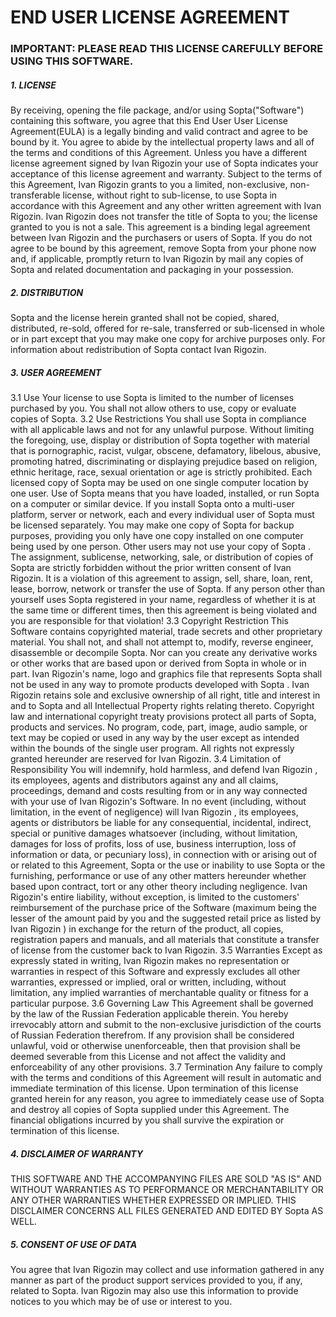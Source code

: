 # END USER LICENSE AGREEMENT

### IMPORTANT: PLEASE READ THIS LICENSE CAREFULLY BEFORE USING THIS SOFTWARE.
##### 1. LICENSE
By receiving, opening the file package, and/or using Sopta("Software") containing this software, you agree that this End User User License Agreement(EULA) is a legally binding and valid contract and agree to be bound by it. You agree to abide by the intellectual property laws and all of the terms and conditions of this Agreement.
Unless you have a different license agreement signed by Ivan Rigozin your use of Sopta indicates your acceptance of this license agreement and warranty.
Subject to the terms of this Agreement, Ivan Rigozin grants to you a limited, non-exclusive, non-transferable license, without right to sub-license, to use Sopta in accordance with this Agreement and any other written agreement with Ivan Rigozin. Ivan Rigozin does not transfer the title of Sopta to you; the license granted to you is not a sale. This agreement is a binding legal agreement between Ivan Rigozin and the purchasers or users of Sopta.
If you do not agree to be bound by this agreement, remove Sopta from your phone now and, if applicable, promptly return to Ivan Rigozin by mail any copies of Sopta and related documentation and packaging in your possession.
##### 2. DISTRIBUTION
Sopta and the license herein granted shall not be copied, shared, distributed, re-sold, offered for re-sale, transferred or sub-licensed in whole or in part except that you may make one copy for archive purposes only. For information about redistribution of Sopta contact Ivan Rigozin.
##### 3. USER AGREEMENT
3.1 Use
Your license to use Sopta is limited to the number of licenses purchased by you. You shall not allow others to use, copy or evaluate copies of Sopta.
3.2 Use Restrictions
You shall use Sopta in compliance with all applicable laws and not for any unlawful purpose. Without limiting the foregoing, use, display or distribution of Sopta together with material that is pornographic, racist, vulgar, obscene, defamatory, libelous, abusive, promoting hatred, discriminating or displaying prejudice based on religion, ethnic heritage, race, sexual orientation or age is strictly prohibited.
Each licensed copy of Sopta may be used on one single computer location by one user. Use of Sopta means that you have loaded, installed, or run Sopta on a computer or similar device. If you install Sopta onto a multi-user platform, server or network, each and every individual user of Sopta must be licensed separately.
You may make one copy of Sopta for backup purposes, providing you only have one copy installed on one computer being used by one person. Other users may not use your copy of Sopta . The assignment, sublicense, networking, sale, or distribution of copies of Sopta are strictly forbidden without the prior written consent of Ivan Rigozin. It is a violation of this agreement to assign, sell, share, loan, rent, lease, borrow, network or transfer the use of Sopta. If any person other than yourself uses Sopta registered in your name, regardless of whether it is at the same time or different times, then this agreement is being violated and you are responsible for that violation!
3.3 Copyright Restriction
This Software contains copyrighted material, trade secrets and other proprietary material. You shall not, and shall not attempt to, modify, reverse engineer, disassemble or decompile Sopta. Nor can you create any derivative works or other works that are based upon or derived from Sopta in whole or in part.
Ivan Rigozin's name, logo and graphics file that represents Sopta shall not be used in any way to promote products developed with Sopta . Ivan Rigozin retains sole and exclusive ownership of all right, title and interest in and to Sopta and all Intellectual Property rights relating thereto.
Copyright law and international copyright treaty provisions protect all parts of Sopta, products and services. No program, code, part, image, audio sample, or text may be copied or used in any way by the user except as intended within the bounds of the single user program. All rights not expressly granted hereunder are reserved for Ivan Rigozin.
3.4 Limitation of Responsibility
You will indemnify, hold harmless, and defend Ivan Rigozin , its employees, agents and distributors against any and all claims, proceedings, demand and costs resulting from or in any way connected with your use of Ivan Rigozin's Software.
In no event (including, without limitation, in the event of negligence) will Ivan Rigozin , its employees, agents or distributors be liable for any consequential, incidental, indirect, special or punitive damages whatsoever (including, without limitation, damages for loss of profits, loss of use, business interruption, loss of information or data, or pecuniary loss), in connection with or arising out of or related to this Agreement, Sopta or the use or inability to use Sopta or the furnishing, performance or use of any other matters hereunder whether based upon contract, tort or any other theory including negligence.
Ivan Rigozin's entire liability, without exception, is limited to the customers' reimbursement of the purchase price of the Software (maximum being the lesser of the amount paid by you and the suggested retail price as listed by Ivan Rigozin ) in exchange for the return of the product, all copies, registration papers and manuals, and all materials that constitute a transfer of license from the customer back to Ivan Rigozin.
3.5 Warranties
Except as expressly stated in writing, Ivan Rigozin makes no representation or warranties in respect of this Software and expressly excludes all other warranties, expressed or implied, oral or written, including, without limitation, any implied warranties of merchantable quality or fitness for a particular purpose.
3.6 Governing Law
This Agreement shall be governed by the law of the Russian Federation applicable therein. You hereby irrevocably attorn and submit to the non-exclusive jurisdiction of the courts of Russian Federation therefrom. If any provision shall be considered unlawful, void or otherwise unenforceable, then that provision shall be deemed severable from this License and not affect the validity and enforceability of any other provisions.
3.7 Termination
Any failure to comply with the terms and conditions of this Agreement will result in automatic and immediate termination of this license. Upon termination of this license granted herein for any reason, you agree to immediately cease use of Sopta and destroy all copies of Sopta supplied under this Agreement. The financial obligations incurred by you shall survive the expiration or termination of this license.
##### 4. DISCLAIMER OF WARRANTY
THIS SOFTWARE AND THE ACCOMPANYING FILES ARE SOLD "AS IS" AND WITHOUT WARRANTIES AS TO PERFORMANCE OR MERCHANTABILITY OR ANY OTHER WARRANTIES WHETHER EXPRESSED OR IMPLIED. THIS DISCLAIMER CONCERNS ALL FILES GENERATED AND EDITED BY Sopta AS WELL.
##### 5. CONSENT OF USE OF DATA
You agree that Ivan Rigozin may collect and use information gathered in any manner as part of the product support services provided to you, if any, related to Sopta. Ivan Rigozin may also use this information to provide notices to you which may be of use or interest to you.
